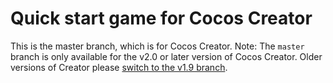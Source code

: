 
# Quick start game for Cocos Creator

This is the master branch, which is for Cocos Creator.
Note: The `master` branch is only available for the v2.0 or later version of Cocos Creator. Older versions of Creator please [switch to the v1.9 branch](../../tree/v1.9).
